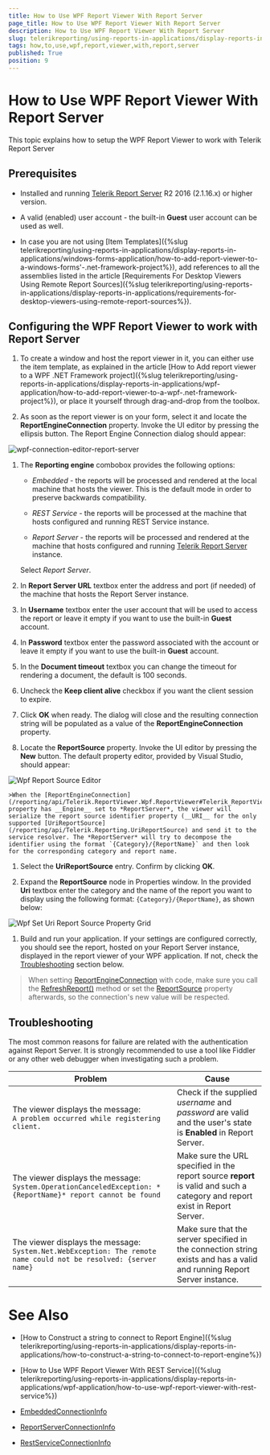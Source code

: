 ```yaml
---
title: How to Use WPF Report Viewer With Report Server
page_title: How to Use WPF Report Viewer With Report Server 
description: How to Use WPF Report Viewer With Report Server
slug: telerikreporting/using-reports-in-applications/display-reports-in-applications/wpf-application/how-to-use-wpf-report-viewer-with-report-server
tags: how,to,use,wpf,report,viewer,with,report,server
published: True
position: 9
---
```


# How to Use WPF Report Viewer With Report Server

This topic explains how to setup the WPF Report Viewer to work with Telerik Report Server

## Prerequisites

* Installed and running [Telerik Report Server](http://docs.telerik.com/report-server/introduction) R2 2016 (2.1.16.x) or higher version. 

* A valid (enabled) user account - the built-in __Guest__ user account can be used as well. 

* In case you are not using [Item Templates]({%slug telerikreporting/using-reports-in-applications/display-reports-in-applications/windows-forms-application/how-to-add-report-viewer-to-a-windows-forms'-.net-framework-project%}), add references to all the assemblies listed in the article [Requirements For Desktop Viewers Using Remote Report Sources]({%slug telerikreporting/using-reports-in-applications/display-reports-in-applications/requirements-for-desktop-viewers-using-remote-report-sources%}). 

## Configuring the WPF Report Viewer to work with Report Server

1. To create a window and host the report viewer in it, you can either use the item template, as explained in the article [How to Add report viewer to a WPF .NET Framework project]({%slug telerikreporting/using-reports-in-applications/display-reports-in-applications/wpf-application/how-to-add-report-viewer-to-a-wpf-.net-framework-project%}), or place it yourself through drag-and-drop from the toolbox. 

1. As soon as the report viewer is on your form, select it and locate the __ReportEngineConnection__ property. Invoke the UI editor by pressing the ellipsis button. The Report Engine Connection dialog should appear: 

  ![wpf-connection-editor-report-server](images/wpf-connection-editor-report-server.png)

1. The __Reporting engine__ combobox provides the following options: 

	+ *Embedded* - the reports will be processed and rendered at the local machine that hosts the viewer. This is the default mode in order to preserve backwards compatibility. 

	+ *REST Service* - the reports will be processed at the machine that hosts configured and running REST Service instance. 
	
	+ *Report Server* - the reports will be processed and rendered at the machine that hosts configured and running [Telerik Report Server](http://docs.telerik.com/report-server/introduction) instance. 
	
	Select *Report Server*. 

1. In __Report Server URL__ textbox enter the address and port (if needed) of the machine that hosts the Report Server instance. 

1. In __Username__ textbox enter the user account that will be used to access the report or leave it empty if you want to use the built-in __Guest__ account. 

1. In __Password__ textbox enter the password associated with the account or leave it empty if you want to use the built-in __Guest__ account. 

1. In the __Document timeout__ textbox you can change the timeout for rendering a document, the default is 100 seconds. 

1. Uncheck the __Keep client alive__ checkbox if you want the client session to expire. 

1. Click __OK__ when ready. The dialog will close and the resulting connection string will be populated as a value of the __ReportEngineConnection__ property. 

1. Locate the __ReportSource__ property. Invoke the UI editor by pressing the __New__ button. The default property editor, provided by Visual Studio, should appear: 

  ![Wpf Report Source Editor](images/WpfReportSourceEditor.png)

    >When the [ReportEngineConnection](/reporting/api/Telerik.ReportViewer.Wpf.ReportViewer#Telerik_ReportViewer_Wpf_ReportViewer_ReportEngineConnection) property has __Engine__ set to *ReportServer*, the viewer will serialize the report source identifier property (__URI__ for the only supported [UriReportSource](/reporting/api/Telerik.Reporting.UriReportSource) and send it to the service resolver. The *ReportServer* will try to decompose the identifier using the format `{Category}/{ReportName}` and then look for the corresponding category and report name. 

1. Select the __UriReportSource__ entry. Confirm by clicking __OK__. 

1. Expand the __ReportSource__ node in Properties window. In the provided __Uri__ textbox enter the category and the name of the report you want to display using the following format: `{Category}/{ReportName}`, as shown below: 

  ![Wpf Set Uri Report Source Property Grid](images/WpfSetUriReportSourcePropertyGrid.png)

1. Build and run your application. If your settings are configured correctly, you should see the report, hosted on your Report Server instance, displayed in the report viewer of your WPF application. If not, check the [Troubleshooting](#Troubleshooting) section below. 

> When setting [ReportEngineConnection](/reporting/api/Telerik.ReportViewer.Wpf.ReportViewer#Telerik_ReportViewer_Wpf_ReportViewer_ReportEngineConnection) with code, make sure you call the [RefreshReport()](/reporting/api/Telerik.ReportViewer.Wpf.ReportViewer#Telerik_ReportViewer_Wpf_ReportViewer_RefreshReport) method or set the [ReportSource](/reporting/api/Telerik.ReportViewer.Wpf.ReportViewer#Telerik_ReportViewer_Wpf_ReportViewer_ReportSource) property afterwards, so the connection's new value will be respected. 

## Troubleshooting

The most common reasons for failure are related with the authentication against Report Server. It is strongly recommended to use a tool like Fiddler or any other web debugger when investigating such a problem. 

| Problem | Cause |
| ------ | ------ |
|The viewer displays the message:<br />`A problem occurred while registering client.`|Check if the supplied _username_ and _password_ are valid and the user's state is __Enabled__ in Report Server.|
|The viewer displays the message:<br />`System.OperationCanceledException: *{ReportName}* report cannot be found`|Make sure the URL specified in the report source __report__ is valid and such a category and report exist in Report Server.|
|The viewer displays the message:<br />`System.Net.WebException: The remote name could not be resolved: {server name}`|Make sure that the server specified in the connection string exists and has a valid and running Report Server instance.|

# See Also

* [How to Construct a string to connect to Report Engine]({%slug telerikreporting/using-reports-in-applications/display-reports-in-applications/how-to-construct-a-string-to-connect-to-report-engine%})

* [How to Use WPF Report Viewer With REST Service]({%slug telerikreporting/using-reports-in-applications/display-reports-in-applications/wpf-application/how-to-use-wpf-report-viewer-with-rest-service%}) 

* [EmbeddedConnectionInfo](/reporting/api/Telerik.ReportViewer.Common.EmbeddedConnectionInfo)  

* [ReportServerConnectionInfo](/reporting/api/Telerik.ReportViewer.Common.ReportServerConnectionInfo)  

* [RestServiceConnectionInfo](/reporting/api/Telerik.ReportViewer.Common.RestServiceConnectionInfo)
